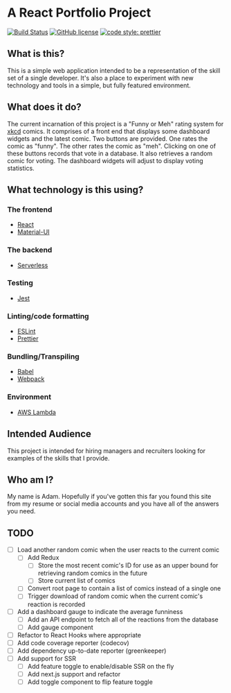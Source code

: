# A React Portfolio Project

[![Build Status](https://travis-ci.com/yadam/portfolio.svg?branch=master)](https://travis-ci.com/yadam/portfolio) [![GitHub license](https://img.shields.io/badge/license-MIT-blue.svg)](https://github.com/yadam/portfolio/blob/master/LICENSE) [![code style: prettier](https://img.shields.io/badge/code_style-prettier-ff69b4.svg?style=flat-square)](https://github.com/prettier/prettier)

## What is this?

This is a simple web application intended to be a representation of the skill set of a single developer. It's also a place to experiment with new technology and tools in a simple, but fully featured environment.

## What does it do?

The current incarnation of this project is a "Funny or Meh" rating system for [xkcd](https://xkcd.com/) comics. It comprises of a front end that displays some dashboard widgets and the latest comic. Two buttons are provided. One rates the comic as "funny". The other rates the comic as "meh". Clicking on one of these buttons records that vote in a database. It also retrieves a random comic for voting. The dashboard widgets will adjust to display voting statistics.

## What technology is this using?

### The frontend

- [React](https://reactjs.org/)
- [Material-UI](https://material-ui.com/)

### The backend

- [Serverless](https://serverless.com/)

### Testing

- [Jest](https://jestjs.io/)

### Linting/code formatting

- [ESLint](https://eslint.org/)
- [Prettier](https://prettier.io/)

### Bundling/Transpiling

- [Babel](https://babeljs.io/)
- [Webpack](https://webpack.js.org/)

### Environment

- [AWS Lambda](https://aws.amazon.com/lambda/)

## Intended Audience

This project is intended for hiring managers and recruiters looking for examples of the skills that I provide.

## Who am I?

My name is Adam. Hopefully if you've gotten this far you found this site from my resume or social media accounts and you have all of the answers you need.

## TODO

- [ ] Load another random comic when the user reacts to the current comic
  - [ ] Add Redux
    - [ ] Store the most recent comic's ID for use as an upper bound for retrieving random comics in the future
    - [ ] Store current list of comics
  - [ ] Convert root page to contain a list of comics instead of a single one
  - [ ] Trigger download of random comic when the current comic's reaction is recorded
- [ ] Add a dashboard gauge to indicate the average funniness
  - [ ] Add an API endpoint to fetch all of the reactions from the database
  - [ ] Add gauge component
- [ ] Refactor to React Hooks where appropriate
- [ ] Add code coverage reporter (codecov)
- [ ] Add dependency up-to-date reporter (greenkeeper)
- [ ] Add support for SSR
  - [ ] Add feature toggle to enable/disable SSR on the fly
  - [ ] Add next.js support and refactor
  - [ ] Add toggle component to flip feature toggle
